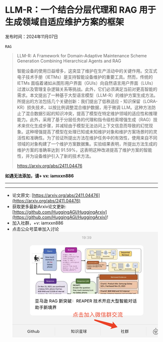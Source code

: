 # LLM-R：一个结合分层代理和 RAG 用于生成领域自适应维护方案的框架
发布时间：2024年11月07日

`RAG`
> LLM-R: A Framework for Domain-Adaptive Maintenance Scheme Generation Combining Hierarchical Agents and RAG
>
> 智能设备的使用日益增多，这突显了维护在生产活动中的关键作用。交互式电子技术手册（IETMs）是支持智能设备维护的重要工具。然而，传统的 IETMs 面临着诸如从图形用户界面（GUIs）向自然语言用户界面（LUIs）过渡以及管理复杂逻辑关系等挑战。此外，它们必须满足当前对更高智能的需求。本文提出了一种基于大型语言模型（LLM-R）的维护方案生成方法。所提出的方法包括几个关键创新：我们提出了低秩适应 - 知识保留（LORA-KR）损失技术，以按比例调整混合维护数据，用于微调 LLM。这种方法防止了混合数据引起的知识冲突，提高了模型在特定维护领域的适应性和推理能力。此外，采用了基于分层任务的代理和指令级检索增强生成（RAG）技术来优化生成步骤，并减轻由于模型无法访问上下文信息而导致的幻觉现象。这种增强提高了模型在处理已知或未知维护对象和维护方案场景时的灵活性和准确性。为了验证所提出方法在维护任务中的有效性，使用来自不同领域的对象构建了一个维护方案数据集。实验结果表明，所提出方法生成的维护方案的准确率达到 91.59%，这表明这种改进提高了维护方案的智能性，并为设备维护引入了新的技术方法。
>
> https://arxiv.org/abs/2411.04476

**如遇无法添加，请+ vx: iamxxn886**
<hr />


<hr />

- 论文原文: [https://arxiv.org/abs/2411.04476](https://arxiv.org/abs/2411.04476)
- 获取更多最新Arxiv论文更新: [https://github.com/HuggingAGI/HuggingArxiv](https://github.com/HuggingAGI/HuggingArxiv)!
- 加入社群，+v: iamxxn886
- 点击公众号菜单加入讨论
![](https://raw.githubusercontent.com/HuggingAGI/wx_assets/main/2024/07/31/1722434818326-94339e92-22f1-4472-9d27-fed232f70b5d.jpeg)